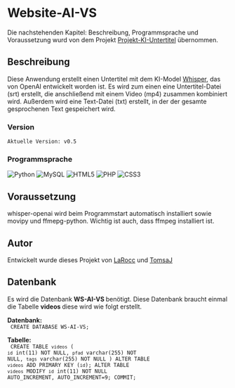# Website-AI-VS
Die nachstehenden Kapitel: Beschreibung, Programmsprache und Voraussetzung wurd von dem Projekt [Projekt-KI-Untertitel](https://github.com/TomsaJ/Projekt-KI-Untertitel) übernommen.

## Beschreibung
Diese Anwendung erstellt einen Untertitel mit dem KI-Model [Whisper](https://github.com/openai/whisper), das von OpenAI entwickelt worden ist. Es wird zum einen eine Untertitel-Datei (srt) erstellt,
die anschließend mit einem Video (mp4) zusammen kombiniert wird. Außerdem wird eine Text-Datei (txt) erstellt, in der der gesamte gesprochenen Text gespeichert wird.

### Version
    Aktuelle Version: v0.5

### Programmsprache
![Python](https://img.shields.io/badge/python-3670A0?style=for-the-badge&logo=python&logoColor=ffdd54)
![MySQL](https://img.shields.io/badge/mysql-4479A1.svg?style=for-the-badge&logo=mysql&logoColor=white)
![HTML5](https://img.shields.io/badge/html5-%23E34F26.svg?style=for-the-badge&logo=html5&logoColor=white)
![PHP](https://img.shields.io/badge/php-%23777BB4.svg?style=for-the-badge&logo=php&logoColor=white)
![CSS3](https://img.shields.io/badge/css3-%231572B6.svg?style=for-the-badge&logo=css3&logoColor=white)

## Voraussetzung
whisper-openai wird beim Programmstart automatisch installiert sowie movipy und ffmepg-python. Wichtig ist auch, dass ffmpeg installiert ist.

## Autor
Entwickelt wurde dieses Projekt von [LaRocc](https://www.github.com/LaRocc) und [TomsaJ](https://www.github.com/TomsaJ)

## Datenbank
Es wird die Datenbank <b>WS-AI-VS </b> benötigt. Diese Datenbank braucht einmal die Tabelle <b> videos </b> diese wird wie folgt erstellt.
<br>

<b> Datenbank: </b>
<br>
<code> CREATE DATABASE WS-AI-VS; </code>

<b>Tabelle:</b>
<br>
<code> CREATE TABLE `videos` (
`id` int(11) NOT NULL,
`pfad` varchar(255) NOT NULL,
`tags` varchar(255) NOT NULL
)
ALTER TABLE `videos`
ADD PRIMARY KEY (`id`);
ALTER TABLE `videos`
MODIFY `id` int(11) NOT NULL AUTO_INCREMENT, AUTO_INCREMENT=9;
COMMIT;
</code>


